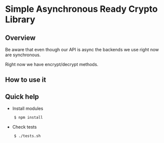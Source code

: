 Simple Asynchronous Ready Crypto Library
========================================

## Overview

Be aware that even though our API is async the backends we use right now are synchronous.

Right now we have encrypt/decrypt methods.

## How to use it


## Quick help

* Install modules

```bash
	$ npm install
```

* Check tests

```bash
    $ ./tests.sh
```